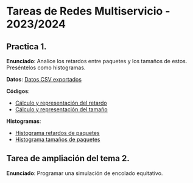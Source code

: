 # Tareas de Redes Multiservicio - 2023/2024

## Practica 1.
**Enunciado**: Analice los retardos entre paquetes y los tamaños de estos.
Preséntelos como histogramas.


**Datos**: [Datos CSV exportados](./practica1/datos.csv)


**Códigos**:
- [Cálculo y representación del retardo](./practica1/retardos.py)
- [Cálculo y representación del tamaño](./practica1/tamanios.py)


**Histogramas**:
- [Histograma retardos de paquetes](./practica1/graficas/retardos.png)
- [Histograma tamaños de paquetes](./practica1/graficas/tamanios.png)


## Tarea de ampliación del tema 2.
**Enunciado**: Programar una simulación de encolado equitativo.